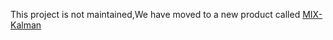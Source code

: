 This project is not maintained,We have moved to a new product called [MIX-Kalman](https://github.com/inspur-hsslab/MIX-Kalman)

